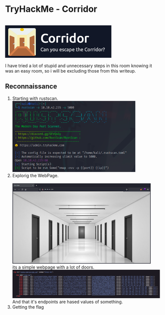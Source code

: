 <h1>TryHackMe - Corridor</h1><br>
<img src="./img/room-icon.png" alt="room-icon">
<p>I have tried a lot of stupid and unnecessary steps in this room knowing it was an easy room, so i will be excluding those from this writeup.</p>
<h2>Reconnaissance</h2>
<ol>
    <li>
        Starting with rustscan.<br>
        <img src="./img/rustscan.png" alt="rustscan" width="400"><br>
    </li>
    <li>
        Explorig the WebPage.<br><br>
            <img src="./img/webpage.png" alt="webpage" width="450"><br>
            its a simple webpage with a lot of doors.<br>
            <img src="./img/source-code.png" alt="source-code">
            And that it's endpoints are hased values of something.<br>
    </li>
    <li>Getting the flag</li>
</ol>

<!-- &nbsp; &nbsp; &nbsp; &nbsp; ![rustscan](./img/rustscan.png)  
&nbsp; &nbsp; &nbsp; &nbsp; Only one port is open. Let's check it out.  


&nbsp; &nbsp; &nbsp; &nbsp; <img src="./img/webpage.png" alt="web-page" width="200"/>  
&nbsp; &nbsp; &nbsp; &nbsp; It's a webpage with a lot of door's. Let's checkout the source code.  

&nbsp; &nbsp; &nbsp; &nbsp; ![source-code](./img/source-code.png)  
&nbsp; &nbsp; &nbsp; &nbsp; From the room's descriptoin, we know that these are hashes so lets check which one and crack them.  

&nbsp; &nbsp; &nbsp; &nbsp; ![hashes](./img/hashes.png)  
&nbsp; &nbsp; &nbsp; &nbsp; Hash-Identifier specified that these are MD5 hashes and crackstation result shows that these endpoints are MD5 values of numbers from 1 to 13.

## Exploiting  

#### We know the endpoints are hashes of numbers so my next step was to write a python script to find hidden endpoints.

##### Python Script  

![pythonScript](./img/python-script.png)  


<h1>Done</h1> -->
